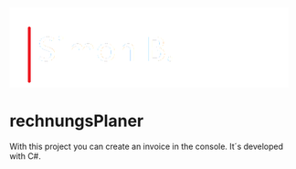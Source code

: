 ![Name-Logo](name-logo.png)

# rechnungsPlaner
With this project you can create an invoice in the console. It´s developed with C#.

